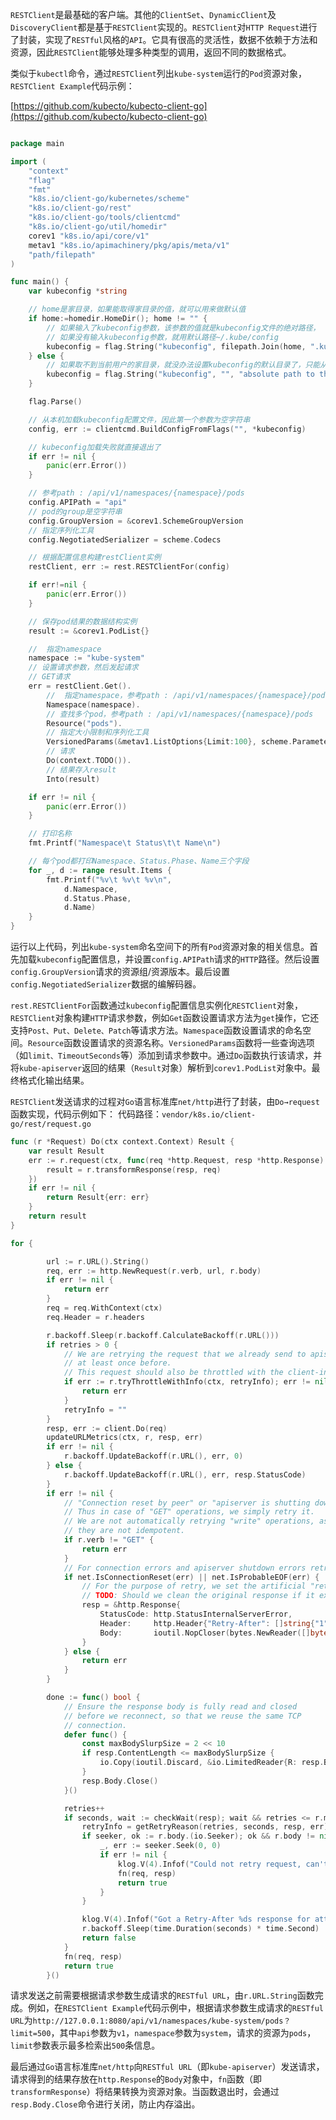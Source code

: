 `RESTClient`是最基础的客户端。其他的`ClientSet`、`DynamicClient`及`DiscoveryClient`都是基于`RESTClient`实现的。`RESTClient`对`HTTP Request`进行了封装，实现了`RESTful`风格的`API`。它具有很高的灵活性，数据不依赖于方法和资源，因此`RESTClient`能够处理多种类型的调用，返回不同的数据格式。

类似于`kubectl`命令，通过`RESTClient`列出`kube-system`运行的`Pod`资源对象，`RESTClient Example`代码示例：

[https://github.com/kubecto/kubecto-client-go](https://github.com/kubecto/kubecto-client-go)

```go

package main

import (
	"context"
	"flag"
	"fmt"
	"k8s.io/client-go/kubernetes/scheme"
	"k8s.io/client-go/rest"
	"k8s.io/client-go/tools/clientcmd"
	"k8s.io/client-go/util/homedir"
	corev1 "k8s.io/api/core/v1"
	metav1 "k8s.io/apimachinery/pkg/apis/meta/v1"
	"path/filepath"
)

func main() {
	var kubeconfig *string

	// home是家目录，如果能取得家目录的值，就可以用来做默认值
	if home:=homedir.HomeDir(); home != "" {
		// 如果输入了kubeconfig参数，该参数的值就是kubeconfig文件的绝对路径，
		// 如果没有输入kubeconfig参数，就用默认路径~/.kube/config
		kubeconfig = flag.String("kubeconfig", filepath.Join(home, ".kube", "config"), "(optional) absolute path to the kubeconfig file")
	} else {
		// 如果取不到当前用户的家目录，就没办法设置kubeconfig的默认目录了，只能从入参中取
		kubeconfig = flag.String("kubeconfig", "", "absolute path to the kubeconfig file")
	}

	flag.Parse()

	// 从本机加载kubeconfig配置文件，因此第一个参数为空字符串
	config, err := clientcmd.BuildConfigFromFlags("", *kubeconfig)

	// kubeconfig加载失败就直接退出了
	if err != nil {
		panic(err.Error())
	}

	// 参考path : /api/v1/namespaces/{namespace}/pods
	config.APIPath = "api"
	// pod的group是空字符串
	config.GroupVersion = &corev1.SchemeGroupVersion
	// 指定序列化工具
	config.NegotiatedSerializer = scheme.Codecs

	// 根据配置信息构建restClient实例
	restClient, err := rest.RESTClientFor(config)

	if err!=nil {
		panic(err.Error())
	}

	// 保存pod结果的数据结构实例
	result := &corev1.PodList{}

	//  指定namespace
	namespace := "kube-system"
	// 设置请求参数，然后发起请求
	// GET请求
	err = restClient.Get().
		//  指定namespace，参考path : /api/v1/namespaces/{namespace}/pods
		Namespace(namespace).
		// 查找多个pod，参考path : /api/v1/namespaces/{namespace}/pods
		Resource("pods").
		// 指定大小限制和序列化工具
		VersionedParams(&metav1.ListOptions{Limit:100}, scheme.ParameterCodec).
		// 请求
		Do(context.TODO()).
		// 结果存入result
		Into(result)

	if err != nil {
		panic(err.Error())
	}

	// 打印名称
	fmt.Printf("Namespace\t Status\t\t Name\n")

	// 每个pod都打印Namespace、Status.Phase、Name三个字段
	for _, d := range result.Items {
		fmt.Printf("%v\t %v\t %v\n",
			d.Namespace,
			d.Status.Phase,
			d.Name)
	}
}
```

运行以上代码，列出`kube-system`命名空间下的所有`Pod`资源对象的相关信息。首先加载`kubeconfig`配置信息，并设置`config.APIPath`请求的`HTTP`路径。然后设置`config.GroupVersion`请求的资源组/资源版本。最后设置`config.NegotiatedSerializer`数据的编解码器。

`rest.RESTClientFor`函数通过`kubeconfig`配置信息实例化`RESTClient`对象，`RESTClient`对象构建`HTTP`请求参数，例如`Get`函数设置请求方法为`get`操作，它还支持`Post、Put、Delete、Patch`等请求方法。`Namespace`函数设置请求的命名空间。`Resource`函数设置请求的资源名称。`VersionedParams`函数将一些查询选项（如`limit、TimeoutSeconds`等）添加到请求参数中。通过`Do`函数执行该请求，并将`kube-apiserver`返回的结果（`Result`对象）解析到`corev1.PodList`对象中。最终格式化输出结果。

`RESTClient`发送请求的过程对`Go`语言标准库`net/http`进行了封装，由`Do→request`函数实现，代码示例如下：
代码路径：`vendor/k8s.io/client-go/rest/request.go`

```go
func (r *Request) Do(ctx context.Context) Result {
	var result Result
	err := r.request(ctx, func(req *http.Request, resp *http.Response) {
		result = r.transformResponse(resp, req)
	})
	if err != nil {
		return Result{err: err}
	}
	return result
}
```

```go
for {

		url := r.URL().String()
		req, err := http.NewRequest(r.verb, url, r.body)
		if err != nil {
			return err
		}
		req = req.WithContext(ctx)
		req.Header = r.headers

		r.backoff.Sleep(r.backoff.CalculateBackoff(r.URL()))
		if retries > 0 {
			// We are retrying the request that we already send to apiserver
			// at least once before.
			// This request should also be throttled with the client-internal rate limiter.
			if err := r.tryThrottleWithInfo(ctx, retryInfo); err != nil {
				return err
			}
			retryInfo = ""
		}
		resp, err := client.Do(req)
		updateURLMetrics(ctx, r, resp, err)
		if err != nil {
			r.backoff.UpdateBackoff(r.URL(), err, 0)
		} else {
			r.backoff.UpdateBackoff(r.URL(), err, resp.StatusCode)
		}
		if err != nil {
			// "Connection reset by peer" or "apiserver is shutting down" are usually a transient errors.
			// Thus in case of "GET" operations, we simply retry it.
			// We are not automatically retrying "write" operations, as
			// they are not idempotent.
			if r.verb != "GET" {
				return err
			}
			// For connection errors and apiserver shutdown errors retry.
			if net.IsConnectionReset(err) || net.IsProbableEOF(err) {
				// For the purpose of retry, we set the artificial "retry-after" response.
				// TODO: Should we clean the original response if it exists?
				resp = &http.Response{
					StatusCode: http.StatusInternalServerError,
					Header:     http.Header{"Retry-After": []string{"1"}},
					Body:       ioutil.NopCloser(bytes.NewReader([]byte{})),
				}
			} else {
				return err
			}
		}

		done := func() bool {
			// Ensure the response body is fully read and closed
			// before we reconnect, so that we reuse the same TCP
			// connection.
			defer func() {
				const maxBodySlurpSize = 2 << 10
				if resp.ContentLength <= maxBodySlurpSize {
					io.Copy(ioutil.Discard, &io.LimitedReader{R: resp.Body, N: maxBodySlurpSize})
				}
				resp.Body.Close()
			}()

			retries++
			if seconds, wait := checkWait(resp); wait && retries <= r.maxRetries {
				retryInfo = getRetryReason(retries, seconds, resp, err)
				if seeker, ok := r.body.(io.Seeker); ok && r.body != nil {
					_, err := seeker.Seek(0, 0)
					if err != nil {
						klog.V(4).Infof("Could not retry request, can't Seek() back to beginning of body for %T", r.body)
						fn(req, resp)
						return true
					}
				}

				klog.V(4).Infof("Got a Retry-After %ds response for attempt %d to %v", seconds, retries, url)
				r.backoff.Sleep(time.Duration(seconds) * time.Second)
				return false
			}
			fn(req, resp)
			return true
		}()
```

请求发送之前需要根据请求参数生成请求的`RESTful URL`，由`r.URL.String`函数完成。例如，在`RESTClient Example`代码示例中，根据请求参数生成请求的`RESTful URL`为`http://127.0.0.1:8080/api/v1/namespaces/kube-system/pods？limit=500`，其中`api`参数为`v1`，`namespace`参数为`system`，请求的资源为`pods`，`limit`参数表示最多检索出`500`条信息。

最后通过`Go`语言标准库`net/http`向`RESTful URL`（即`kube-apiserver`）发送请求，请求得到的结果存放在`http.Response`的`Body`对象中，`fn`函数（即`transformResponse`）将结果转换为资源对象。当函数退出时，会通过`resp.Body.Close`命令进行关闭，防止内存溢出。
